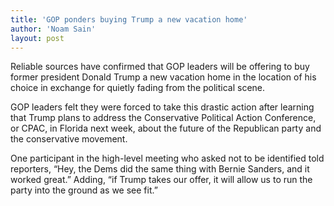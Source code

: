 ```yaml
---
title: 'GOP ponders buying Trump a new vacation home'
author: 'Noam Sain'
layout: post
---
```


Reliable sources have confirmed that GOP leaders will be offering to buy former president Donald Trump a new vacation home in the location of his choice in exchange for quietly fading from the political scene.

GOP leaders felt they were forced to take this drastic action after learning that Trump plans to address the Conservative Political Action Conference, or CPAC, in Florida next week, about the future of the Republican party and the conservative movement.

One participant in the high-level meeting who asked not to be identified told reporters, “Hey, the Dems did the same thing with Bernie Sanders, and it worked great.” Adding, “if Trump takes our offer, it will allow us to run the party into the ground as we see fit.”